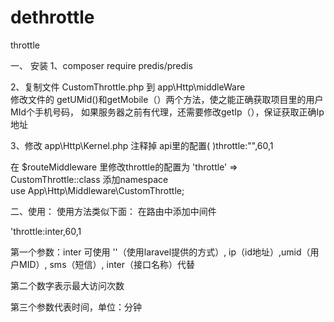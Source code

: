 # dethrottle
throttle

一、 安装
1、composer require predis/predis


2、复制文件  CustomThrottle.php 到  app\Http\middleWare\
修改文件的 getUMid()和getMobile（）两个方法，使之能正确获取项目里的用户MId个手机号码，
如果服务器之前有代理，还需要修改getIp（），保证获取正确Ip地址

3、修改 app\Http\Kernel.php
注释掉 api里的配置( )throttle:"",60,1

在 $routeMiddleware 里修改throttle的配置为
'throttle' => CustomThrottle::class
添加namespace  
use App\Http\Middleware\CustomThrottle;


二、使用：
使用方法类似下面：
在路由中添加中间件   

'throttle:inter,60,1

第一个参数：inter 可使用 ''（使用laravel提供的方式）, ip（id地址）,umid（用户MID）, sms（短信）, inter（接口名称）代替

第二个数字表示最大访问次数

第三个参数代表时间，单位：分钟